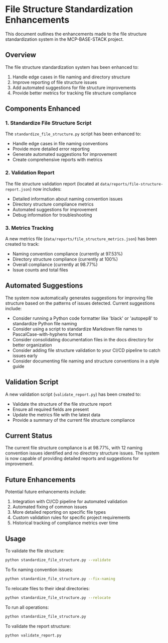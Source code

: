 # File Structure Standardization Enhancements

This document outlines the enhancements made to the file structure standardization system in the MCP-BASE-STACK project.

## Overview

The file structure standardization system has been enhanced to:

1. Handle edge cases in file naming and directory structure
2. Improve reporting of file structure issues
3. Add automated suggestions for file structure improvements
4. Provide better metrics for tracking file structure compliance

## Components Enhanced

### 1. Standardize File Structure Script

The `standardize_file_structure.py` script has been enhanced to:

- Handle edge cases in file naming conventions
- Provide more detailed error reporting
- Generate automated suggestions for improvement
- Create comprehensive reports with metrics

### 2. Validation Report

The file structure validation report (located at `data/reports/file-structure-report.json`) now includes:

- Detailed information about naming convention issues
- Directory structure compliance metrics
- Automated suggestions for improvement
- Debug information for troubleshooting

### 3. Metrics Tracking

A new metrics file (`data/reports/file_structure_metrics.json`) has been created to track:

- Naming convention compliance (currently at 97.53%)
- Directory structure compliance (currently at 100%)
- Overall compliance (currently at 98.77%)
- Issue counts and total files

## Automated Suggestions

The system now automatically generates suggestions for improving file structure based on the patterns of issues detected. Current suggestions include:

- Consider running a Python code formatter like 'black' or 'autopep8' to standardize Python file naming
- Consider using a script to standardize Markdown file names to PascalCase-with-hyphens format
- Consider consolidating documentation files in the docs directory for better organization
- Consider adding file structure validation to your CI/CD pipeline to catch issues early
- Consider documenting file naming and structure conventions in a style guide

## Validation Script

A new validation script (`validate_report.py`) has been created to:

- Validate the structure of the file structure report
- Ensure all required fields are present
- Update the metrics file with the latest data
- Provide a summary of the current file structure compliance

## Current Status

The current file structure compliance is at 98.77%, with 12 naming convention issues identified and no directory structure issues. The system is now capable of providing detailed reports and suggestions for improvement.

## Future Enhancements

Potential future enhancements include:

1. Integration with CI/CD pipeline for automated validation
2. Automated fixing of common issues
3. More detailed reporting on specific file types
4. Custom validation rules for specific project requirements
5. Historical tracking of compliance metrics over time

## Usage

To validate the file structure:

```bash
python standardize_file_structure.py --validate
```

To fix naming convention issues:

```bash
python standardize_file_structure.py --fix-naming
```

To relocate files to their ideal directories:

```bash
python standardize_file_structure.py --relocate
```

To run all operations:

```bash
python standardize_file_structure.py
```

To validate the report structure:

```bash
python validate_report.py